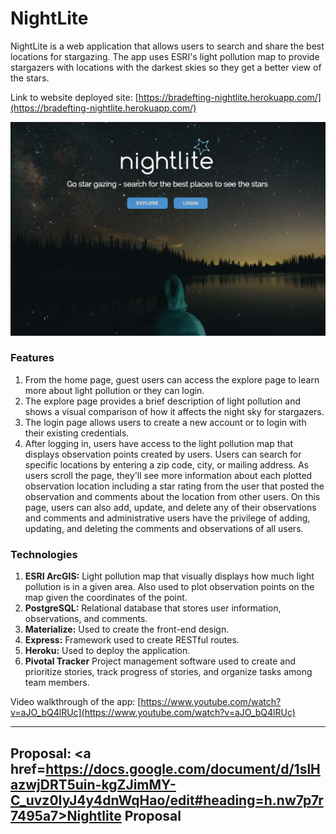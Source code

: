 # NightLite

NightLite is a web application that allows users to search and share the best locations for stargazing. The app uses ESRI's light pollution map to provide stargazers with locations with the darkest skies so they get a better view of the stars.

Link to website deployed site: [https://bradefting-nightlite.herokuapp.com/](https://bradefting-nightlite.herokuapp.com/)

![Link to NightLite Github Repository](https://github.com/bradefting/NightLite/blob/master/public/imgs/NightLite_site.png?raw=true)

### Features

1. From the home page, guest users can access the explore page to learn more about light pollution or they can login.
2. The explore page provides a brief description of light pollution and shows a visual comparison of how it affects the night sky for stargazers.
3. The login page allows users to create a new account or to login with their existing credentials.
4. After logging in, users have access to the light pollution map that displays observation points created by users. Users can search for specific locations by entering a zip code, city, or mailing address. As users scroll the page, they'll see more information about each plotted observation location including a star rating from the user that posted the observation and comments about the location from other users. On this page, users can also add, update, and delete any of their observations and comments and administrative users have the privilege of adding, updating, and deleting the comments and observations of all users.

### Technologies

1. **ESRI ArcGIS:** Light pollution map that visually displays how much light pollution is in a given area. Also used to plot observation points on the map given the coordinates of the point.
2. **PostgreSQL:** Relational database that stores user information, observations, and comments.
3. **Materialize:** Used to create the front-end design.
4. **Express:** Framework used to create RESTful routes.
5. **Heroku:** Used to deploy the application.
6. **Pivotal Tracker** Project management software used to create and prioritize stories, track progress of stories, and organize tasks among team members.  

Video walkthrough of the app: [https://www.youtube.com/watch?v=aJO_bQ4lRUc](https://www.youtube.com/watch?v=aJO_bQ4lRUc)

---
Proposal: <a href=https://docs.google.com/document/d/1slHazwjDRT5uin-kgZJimMY-C_uvz0IyJ4y4dnWqHao/edit#heading=h.nw7p7r7495a7>Nightlite Proposal</a>
---
